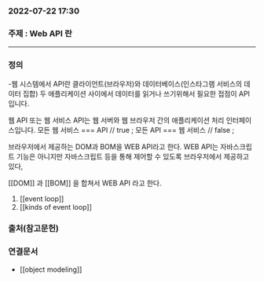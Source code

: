 ---
---

### 2022-07-22 17:30  

### 주제 : Web API 란
----
### 정의
-웹 시스템에서 API란 클라이언트(브라우저)와 데이터베이스(인스타그램 서비스의 데이터 집합) 두 애플리케이션 사이에서 데이터를 읽거나 쓰기위해서 필요한 접점이 API입니다.

웹 API 또는 웹 서비스 API는 웹 서버와 웹 브라우저 간의 애플리케이션 처리 인터페이스입니다. 모든 웹 서비스 === API // true ; 모든 API === 웹 서비스 // false ;

브라우저에서 제공하는 DOM과 BOM을 WEB API라고 한다. WEB API는 자바스크립트 기능은 아니지만 자바스크립트 등을 통해 제어할 수 있도록 브라우저에서 제공하고 있다, 


[[DOM]]  과 [[BOM]] 을 합쳐서 WEB API 라고 한다. 


1. [[event loop]]
2. [[kinds of event loop]]






### 출처(참고문헌)

### 연결문서
- [[object modeling]]
